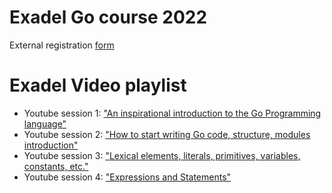 # Exadel Go course 2022

External registration [form](https://events.exadel.com/event/go-course/)

# Exadel Video playlist

- Youtube session 1: ["An inspirational introduction to the Go Programming language"](https://www.youtube.com/watch?v=VM1rYOMoLmY&list=PLU3Rl8A6vmKcm439krer7nf_EM8eI8fAQ)
- Youtube session 2: ["How to start writing Go code, structure, modules introduction"](https://www.youtube.com/watch?v=i-GlSbRxSY8&list=PLU3Rl8A6vmKcm439krer7nf_EM8eI8fAQ)
- Youtube session 3: ["Lexical elements, literals, primitives, variables, constants, etc."](https://www.youtube.com/watch?v=nQ7PT6aMALM&list=PLU3Rl8A6vmKcm439krer7nf_EM8eI8fAQ)
- Youtube session 4: ["Expressions and Statements"](https://www.youtube.com/watch?v=z9MtaeD8zdw&list=PLU3Rl8A6vmKcm439krer7nf_EM8eI8fAQ)
